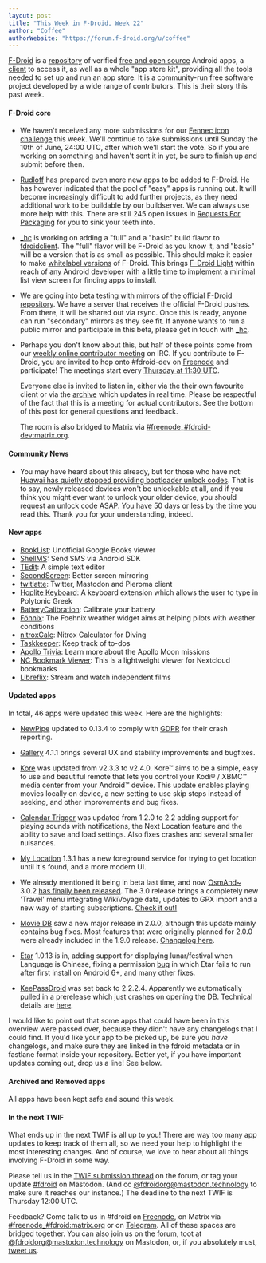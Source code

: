 ```yaml
---
layout: post
title: "This Week in F-Droid, Week 22"
author: "Coffee"
authorWebsite: "https://forum.f-droid.org/u/coffee"
---
```


[F-Droid](https://f-droid.org/) is a [repository](https://f-droid.org/packages/) of verified [free and open source](https://en.wikipedia.org/wiki/Free_and_open-source_software) Android apps, a [client](https://f-droid.org/app/org.fdroid.fdroid) to access it, as well as a whole "app store kit", providing all the tools needed to set up and run an app store. It is a community-run free software project developed by a wide range of contributors. This is their story this past week.

#### F-Droid core

* We haven't received any more submissions for our [Fennec icon challenge](https://forum.f-droid.org/t/new-icon-for-fennec-f-droid/2810) this week. We'll continue to take submissions until Sunday the 10th of June, 24:00 UTC, after which we'll start the vote. So if you are working on something and haven't sent it in yet, be sure to finish up and submit before then.

* [Rudloff](https://forum.f-droid.org/u/rudloff) has prepared even more new apps to be added to F-Droid. He has however indicated that the pool of "easy" apps is running out. It will become increasingly difficult to add further projects, as they need additional work to be buildable by our buildserver. We can always use more help with this. There are still 245 open issues in [Requests For Packaging](https://gitlab.com/fdroid/rfp/issues) for you to sink your teeth into.

* [_hc](https://forum.f-droid.org/u/hans) is working on adding a "full" and a "basic" build flavor to [fdroidclient](https://gitlab.com/fdroid/fdroidclient). The "full" flavor will be F-Droid as you know it, and "basic" will be a version that is as small as possible. This should make it easier to make [whitelabel versions](https://f-droid.org/wiki/page/Whitelabel_Builds) of F-Droid. This brings [F-Droid Light](https://gitlab.com/fdroid/fdroidclient/issues/48) within reach of any Android developer with a little time to implement a minimal list view screen for finding apps to install.

* We are going into beta testing with mirrors of the official [F-Droid repository](https://f-droid.org/packages/). We have a server that receives the official F-Droid pushes. From there, it will be shared out via rsync. Once this is ready, anyone can run "secondary" mirrors as they see fit. If anyone wants to run a public mirror and participate in this beta, please get in touch with [_hc](https://forum.f-droid.org/u/hans).

* Perhaps you don't know about this, but half of these points come from our [weekly online contributor meeting](https://gitlab.com/fdroid/fdroidclient#irc) on IRC. If you contribute to F-Droid, you are invited to hop onto #fdroid-dev on [Freenode](https://freenode.net/) and participate! The meetings start every [Thursday at 11:30 UTC](https://www.wolframalpha.com/input/?i=next+thursday+11:30+AM+UTC).

  Everyone else is invited to listen in, either via the their own favourite client or via the [archive](https://botbot.me/freenode/fdroid-dev/) which updates in real time. Please be respectful of the fact that this is a meeting for actual contributors. See the bottom of this post for general questions and feedback.

  The room is also bridged to Matrix via [#freenode_#fdroid-dev:matrix.org](https://matrix.to/#/#freenode_#fdroid:matrix.org).

#### Community News

* You may have heard about this already, but for those who have not: [Huawai has quietly stopped providing bootloader unlock codes](https://www.xda-developers.com/huawei-stop-providing-bootloader-unlock-codes/). That is to say, newly released devices won't be unlockable at all, and if you think you might ever want to unlock your older device, you should request an unlock code ASAP. You have 50 days or less by the time you read this. Thank you for your understanding, indeed.

#### New apps

* [BookList](https://f-droid.org/app/com.ames.books): Unofficial Google Books viewer
* [ShellMS](https://f-droid.org/app/com.android.shellms): Send SMS via Android SDK
* [TEdit](https://f-droid.org/app/com.atr.tedit): A simple text editor
* [SecondScreen](https://f-droid.org/app/com.farmerbb.secondscreen.free): Better screen mirroring
* [twitlatte](https://f-droid.org/app/com.github.moko256.twitlatte): Twitter, Mastodon and Pleroma client
* [Hoplite Keyboard](https://f-droid.org/app/com.philolog.hoplitekeyboard): A keyboard extension which allows the user to type in Polytonic Greek
* [BatteryCalibration](https://f-droid.org/app/de.perflyst.batterycalibration): Calibrate your battery
* [Föhnix](https://f-droid.org/app/foehnix.widget): The Foehnix weather widget aims at helping pilots with weather conditions
* [nitroxCalc](https://f-droid.org/app/fr.cap_rel.fr.sagc_plongee.fr.nitroxCalc): Nitrox Calculator for Diving
* [Taskkeeper](https://f-droid.org/app/io.gitlab.allenb1.todolist): Keep track of to-dos
* [Apollo Trivia](https://f-droid.org/app/net.jakevossen.apollotrivia): Learn more about the Apollo Moon missions
* [NC Bookmark Viewer](https://f-droid.org/app/org.lenchan139.ncbookmark): This is a lightweight viewer for Nextcloud bookmarks
* [Libreflix](https://f-droid.org/app/org.libreflix.app): Stream and watch independent films

#### Updated apps

In total, 46 apps were updated this week. Here are the highlights:

* [NewPipe](https://f-droid.org/app/org.schabi.newpipe) updated to 0.13.4 to comply with [GDPR](https://en.wikipedia.org/wiki/General_Data_Protection_Regulation) for their crash reporting.

* [Gallery](https://f-droid.org/app/com.simplemobiletools.gallery) 4.1.1 brings several UX and stability improvements and bugfixes.

* [Kore](https://f-droid.org/app/org.xbmc.kore) was updated from v2.3.3 to v2.4.0. Kore™ aims to be a simple, easy to use and beautiful remote that lets you control your Kodi® / XBMC™ media center from your Android™ device. This update enables playing movies locally on device, a new setting to use skip steps instead of seeking, and other improvements and bug fixes.

* [Calendar Trigger](https://f-droid.org/app/uk.co.yahoo.p1rpp.calendartrigger) was updated from 1.2.0 to 2.2 adding support for playing sounds with notifications, the Next Location feature and the ability to save and load settings. Also fixes crashes and several smaller nuisances.

* [My Location](https://f-droid.org/app/net.mypapit.mobile.myposition) 1.3.1 has a new foreground service for trying to get location until it's found, and a more modern UI.

* We already mentioned it being in beta last time, and now [OsmAnd~](https://f-droid.org/app/net.osmand.plus) 3.0.2 [has finally been released](http://osmand.net/blog?id=osmand-3-0-released). The 3.0 release brings a completely new 'Travel' menu integrating WikiVoyage data, updates to GPX import and a new way of starting subscriptions. [Check it out!](http://osmand.net/blog?id=osmand-3-0-released)

* [Movie DB](https://f-droid.org/app/org.notabug.lifeuser.moviedb) saw a new major release in 2.0.0, although this update mainly contains bug fixes. Most features that were originally planned for 2.0.0 were already included in the 1.9.0 release. [Changelog here](https://notabug.org/nvb/MovieDB/releases).

* [Etar](https://f-droid.org/app/ws.xsoh.etar) 1.0.13 is in, adding support for displaying lunar/festival when Language is Chinese, fixing a permission [bug](https://github.com/Etar-Group/Etar-Calendar/issues/249) in which Etar fails to run after first install on Android 6+, and many other fixes.

* [KeePassDroid](https://f-droid.org/app/com.android.keepass) was set back to 2.2.2.4. Apparently we automatically pulled in a prerelease which just crashes on opening the DB. Technical details are [here](https://github.com/bpellin/keepassdroid/issues/291).

I would like to point out that some apps that could have been in this overview were passed over, because they didn't have any changelogs that I could find. If you'd like your app to be picked up, be sure you _have_ changelogs, and make sure they are linked in the fdroid metadata or in fastlane format inside your repository. Better yet, if you have important updates coming out, drop us a line! See below.

#### Archived and Removed apps

All apps have been kept safe and sound this week.

#### In the next TWIF

What ends up in the next TWIF is all up to you! There are way too many app updates to keep track of them all, so we need your help to highlight the most interesting changes. And of course, we love to hear about all things involving F-Droid in some way.

Please tell us in the [TWIF submission thread](https://forum.f-droid.org/t/twif-submission-thread) on the forum, or tag your update [#fdroid](https://mastodon.technology/tags/fdroid) on Mastodon. (And cc [@fdroidorg@mastodon.technology](https://mastodon.technology/@fdroidorg) to make sure it reaches our instance.) The deadline to the next TWIF is Thursday 12:00 UTC.

Feedback? Come talk to us in #fdroid on [Freenode](https://freenode.net/), on Matrix via [#freenode_#fdroid:matrix.org](https://matrix.to/#/#freenode_#fdroid:matrix.org) or on [Telegram](https://t.me/joinchat/AlRQekvjWDTuQrCgMYSNVA). All of these spaces are bridged together. You can also join us on the [forum](https://forum.f-droid.org/), toot at [@fdroidorg@mastodon.technology](https://mastodon.technology/@fdroidorg) on Mastodon, or, if you absolutely must, [tweet us](https://twitter.com/fdroidorg).
